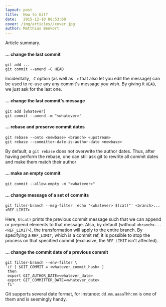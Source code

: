 ```yaml
---
layout: post
title:  How to Git?
date:   2015-12-10 08:53:00
cover: /img/articles//cover.jpg
author: Matthias Benkort
---
```


Article summary.

<!--more-->

#### ... change the last commit

```
git add ...
git commit --amend -C HEAD
``` 

Incidentally, `-C` option (as well as `-c` that also let you edit the message) can be used to
re-use any any commit's message you wish. By giving it `HEAD`, we just ask for the last one. 

#### ... change the last commit's message

```
git add [whatever]
git commit --amend -m "<whatever>"
```

#### ... rebase and preserve commit dates

```
git rebase --onto <newbase> <branch> <upstream>
git rebase --committer-date-is-author-date <newbase>
```

By default, a `git rebase` does not overwrite the author dates. Thus, after having perform the
rebase, one can still ask git to rewrite all commit dates and make them match their author

#### ... make an empty commit

```
git commit --allow-empty -m "<whatever>"
```

#### ... change message of a set of commits

```
git filter-branch --msg-filter 'echo "<whatever> $(cat)"' <branch>...<REF_LIMIT>
```

Here, `$(cat)` prints the previous commit message such that we can append or prepend elements
to that message. Also, by default (without `<branch>...<REF_LIMIT>`), the transformation will
apply to the entire branch. By specifying a `REF_LIMIT`, which is a commit ref, it is possible
to stop the process on that specified commit (exclusive, the `REF_LIMIT` isn't affected).

#### ... change the commit date of a previous commit

```
git filter-branch --env-filter \
'if [ $GIT_COMMIT = <whatever_commit_hash> ]
 then
 export GIT_AUTHOR_DATE=<whatever_date>
 export GIT_COMMITTER_DATE=<whatever_date>
 fi'
```

Git supports several date format, for instance: `dd.mm.aaaaThh:mm` is one of them and is
seemingly handy.


